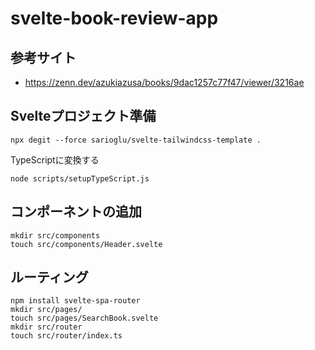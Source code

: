 # svelte-book-review-app

## 参考サイト

- https://zenn.dev/azukiazusa/books/9dac1257c77f47/viewer/3216ae

## Svelteプロジェクト準備

```shell
npx degit --force sarioglu/svelte-tailwindcss-template .
```

TypeScriptに変換する

```shell
node scripts/setupTypeScript.js
```

## コンポーネントの追加

```shell
mkdir src/components
touch src/components/Header.svelte
```

## ルーティング

```shell
npm install svelte-spa-router
mkdir src/pages/
touch src/pages/SearchBook.svelte
mkdir src/router
touch src/router/index.ts
```
